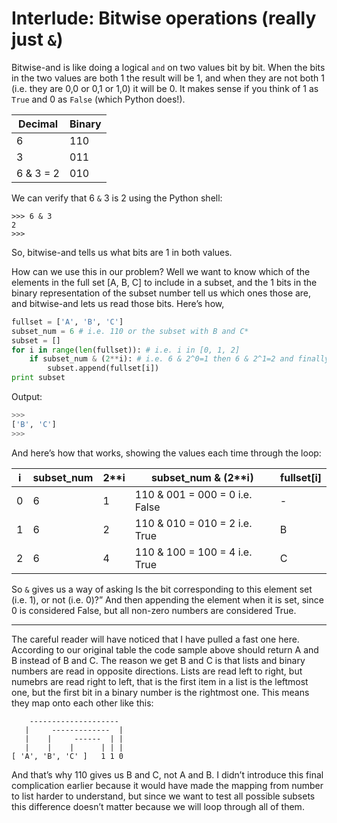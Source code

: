 # Interlude: Bitwise operations (really just `&`)

Bitwise-and is like doing a logical `and` on two values bit by bit. When
the bits in the two values are both 1 the result will be 1, and when
they are not both 1 (i.e. they are 0,0 or 0,1 or 1,0) it will be 0. It
makes sense if you think of 1 as `True` and 0 as `False` (which Python
does!).

| Decimal       | Binary |
|---------------|--------|
| 6             | 110    |
| 3             | 011    |
| 6 &amp; 3 = 2 | 010    |
We can verify that 6 `&` 3 is 2 using the Python shell:

    >>> 6 & 3
    2
    >>>

So, bitwise-and tells us what bits are 1 in both values.

How can we use this in our problem? Well we want to know which of the
elements in the full set [A, B, C] to include in a subset, and the 1
bits in the binary representation of the subset number tell us which
ones those are, and bitwise-and lets us read those bits. Here’s how,

``` python
fullset = ['A', 'B', 'C']
subset_num = 6 # i.e. 110 or the subset with B and C*
subset = []
for i in range(len(fullset)): # i.e. i in [0, 1, 2]
    if subset_num & (2**i): # i.e. 6 & 2^0=1 then 6 & 2^1=2 and finally 6 & 2^2=4
        subset.append(fullset[i])
print subset
```

Output:

``` python
>>> 
['B', 'C']
>>> 
```

And here’s how that works, showing the values each time through the
loop:

| i | subset_num | 2**i | subset_num &amp; (2**i)            | fullset[i] |
|---|------------|------|------------------------------------|------------|
| 0 | 6          | 1    | 110 &amp; 001 = 000 = 0 i.e. False | -          |
| 1 | 6          | 2    | 110 &amp; 010 = 010 = 2 i.e. True  | B          |
| 2 | 6          | 4    | 110 &amp; 100 = 100 = 4 i.e. True  | C          |

So `&` gives us a way of asking Is the bit corresponding to this
element set (i.e. 1), or not (i.e. 0)?” And then appending the element
when it is set, since 0 is considered False, but all non-zero numbers
are considered True.

------------------------------------------------------------------------

The careful reader will have noticed that I have pulled a fast one here.
According to our original table the code sample above should return A
and B instead of B and C. The reason we get B and C is that lists and
binary numbers are read in opposite directions. Lists are read left to
right, but numebrs are read right to left, that is the first item in a
list is the leftmost one, but the first bit in a binary number is the
rightmost one. This means they map onto each other like this:

        -------------------- 
       |     -------------  |
       |    |     ------  | |
       |    |    |      | | |
    [ 'A', 'B', 'C' ]   1 1 0

And that’s why 110 gives us B and C, not A and B. I didn’t introduce
this final complication earlier because it would have made the mapping
from number to list harder to understand, but since we want to test all
possible subsets this difference doesn’t matter because we will loop
through all of them.
